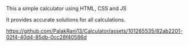 This a simple calculator using HTML, CSS and JS

It provides accurate solutions for all calculations.


https://github.com/PalakRani13/Calculator/assets/101265535/82ab2201-02f4-40d4-85db-0cc28f40586d

